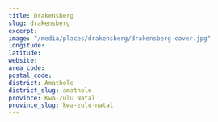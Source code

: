 ```yaml
---
title: Drakensberg
slug: drakensberg
excerpt: 
image: "/media/places/drakensberg/drakensberg-cover.jpg"
longitude: 
latitude: 
website: 
area_code: 
postal_code: 
district: Amathole
district_slug: amathole
province: Kwa-Zulu Natal
province_slug: kwa-zulu-natal
---
```

